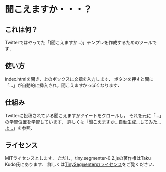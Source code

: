 聞こえますか・・・？
=====

## これは何？
Twitterではやってた「(聞こえますか…)」テンプレを作成するためのツールです．

## 使い方
index.htmlを開き，上のボックスに文章を入力します．
ボタンを押すと間に「…」が自動的に挿入され，聞こえますかっぽくなります．

## 仕組み
Twitterに投稿されている聞こえますかツイートをクロールし，
それを元に「…」の学習位置を学習しています．
詳しくは「[聞こえますか…自動生成…してみた…よ…](http://shogo82148.github.com/blog/2012/12/05/kikoemasuka/)」を参照．

## ライセンス

MITライセンスとします．
ただし，tiny_segmenter-0.2.jsの著作権はTaku Kudo氏にあります．
詳しくは[TinySegmenterのライセンス](http://chasen.org/~taku/software/TinySegmenter/LICENCE.txt)をご覧ください．
